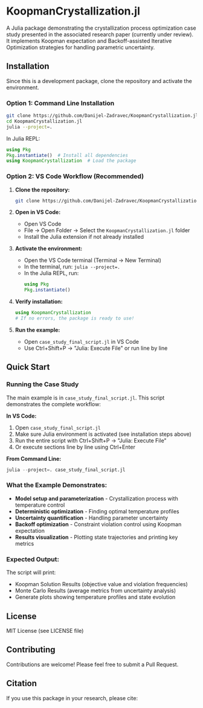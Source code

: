# KoopmanCrystallization.jl

A Julia package demonstrating the crystallization process optimization case study presented in the associated research paper (currently under review). It implements Koopman expectation and Backoff-assisted Iterative Optimization strategies for handling parametric uncertainty.


## Installation

Since this is a development package, clone the repository and activate the environment.

### Option 1: Command Line Installation

```bash
git clone https://github.com/Danijel-Zadravec/KoopmanCrystallization.jl
cd KoopmanCrystallization.jl
julia --project=.
```

In Julia REPL:
```julia
using Pkg
Pkg.instantiate()  # Install all dependencies
using KoopmanCrystallization  # Load the package
```

### Option 2: VS Code Workflow (Recommended)

1. **Clone the repository:**
   ```bash
   git clone https://github.com/Danijel-Zadravec/KoopmanCrystallization.jl
   ```

2. **Open in VS Code:**
   - Open VS Code
   - File → Open Folder → Select the `KoopmanCrystallization.jl` folder
   - Install the Julia extension if not already installed

3. **Activate the environment:**
   - Open the VS Code terminal (Terminal → New Terminal)
   - In the terminal, run: `julia --project=.`
   - In the Julia REPL, run:
     ```julia
     using Pkg
     Pkg.instantiate()
     ```

4. **Verify installation:**
   ```julia
   using KoopmanCrystallization
   # If no errors, the package is ready to use!
   ```

5. **Run the example:**
   - Open `case_study_final_script.jl` in VS Code
   - Use Ctrl+Shift+P → "Julia: Execute File" or run line by line

## Quick Start

### Running the Case Study

The main example is in `case_study_final_script.jl`. This script demonstrates the complete workflow:

**In VS Code:**
1. Open `case_study_final_script.jl`
2. Make sure Julia environment is activated (see installation steps above)
3. Run the entire script with Ctrl+Shift+P → "Julia: Execute File"
4. Or execute sections line by line using Ctrl+Enter

**From Command Line:**
```julia
julia --project=. case_study_final_script.jl
```

### What the Example Demonstrates:
- **Model setup and parameterization** - Crystallization process with temperature control
- **Deterministic optimization** - Finding optimal temperature profiles
- **Uncertainty quantification** - Handling parameter uncertainty
- **Backoff optimization** - Constraint violation control using Koopman expectation
- **Results visualization** - Plotting state trajectories and printing key metrics

### Expected Output:
The script will print:
- Koopman Solution Results (objective value and violation frequencies)
- Monte Carlo Results (average metrics from uncertainty analysis)
- Generate plots showing temperature profiles and state evolution


## License

MIT License (see LICENSE file)

## Contributing

Contributions are welcome! Please feel free to submit a Pull Request.

## Citation

If you use this package in your research, please cite:

